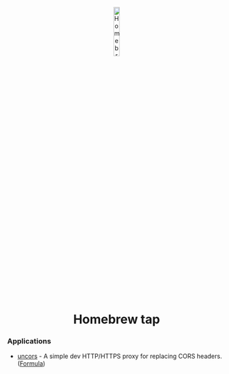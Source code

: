 <p align="center">
  <a href="https://github.com/evg4b/homebrew-tap" title="Homebrew tap">
    <img alt="Homebrew Tap logo" width="17%" src="https://brew.sh/assets/img/homebrew.svg" />
  </a>
</p>
<h1 align="center"> Homebrew tap </h1>

### Applications

- [uncors](https://github.com/evg4b/uncors) - A simple dev HTTP/HTTPS proxy for replacing CORS headers. ([Formula](./Formula/uncors.rb))

